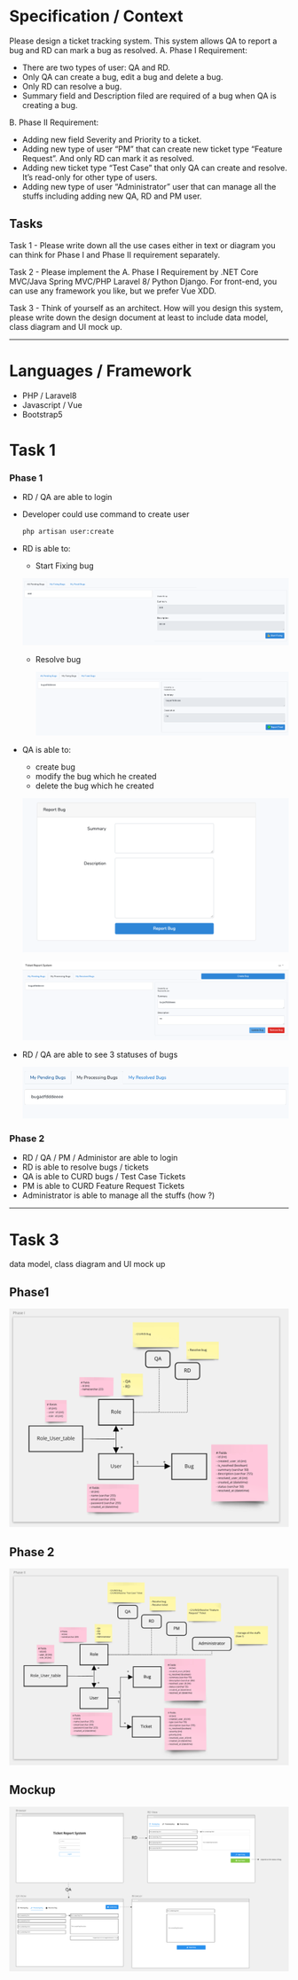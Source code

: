 # Specification / Context
Please design a ticket tracking system. This system allows QA to report a bug and RD can mark a bug as resolved.
A. Phase I Requirement:
- There are two types of user: QA and RD.
- Only QA can create a bug, edit a bug and delete a bug.
- Only RD can resolve a bug.
- Summary field and Description filed are required of a bug when QA is creating a bug. 
  
B. Phase II Requirement:
- Adding new field Severity and Priority to a ticket.
- Adding new type of user “PM” that can create new ticket type “Feature Request”. And only RD can mark it as resolved.
- Adding new ticket type “Test Case” that only QA can create and resolve. It’s read-only for other type of users.
- Adding new type of user “Administrator” user that can manage all the stuffs including adding new QA, RD and PM user.

## Tasks


Task 1 - Please write down all the use cases either in text or diagram you can think for Phase I and Phase II requirement separately.

Task 2 - Please implement the A. Phase I Requirement by .NET Core MVC/Java Spring MVC/PHP Laravel 8/ Python Django. For front-end, you can use any framework you like, but we prefer Vue XDD.

Task 3 - Think of yourself as an architect. How will you design this system, please write down the design document at least to include data model, class diagram and UI mock up.

---

# Languages / Framework

- PHP / Laravel8
- Javascript / Vue
- Bootstrap5

# Task 1

### Phase 1

- RD / QA are able to login

- Developer could use command to create user

  ```bash
  php artisan user:create
  ```

- RD is able to:

    - Start Fixing bug

  ![image-20210923201922172](./images/image-20210923201922172.png)

    - Resolve bug

      <img src="./images/image-20210923201957633.png" alt="image-20210923201957633" style="zoom:200%;" />

- QA is able to:

    - create bug
    - modify the bug which he created
    - delete the bug  which he created

  ![image-20210923201810171](./images/image-20210923201810171.png)

  ![image-20210923201755541](./images/image-20210923201755541.png)

- RD / QA are able to see 3 statuses of bugs

  ![image-20210923201732499](./images/image-20210923201732499.png)



### Phase 2

- RD / QA / PM / Administor are able to login
- RD is able to resolve bugs / tickets
- QA is able to CURD bugs / Test Case Tickets
- PM is able to CURD  Feature Request Tickets
- Administrator is able to manage all the stuffs (how ?)

---

# Task 3

data model, class diagram and UI mock up

## Phase1

![image-20210923201249554](./images/image-20210923201249554.png)

## Phase 2

![image-20210923201334837](./images/image-20210923201334837.png)



## Mockup

![image-20210923202334244](./images/image-20210923202334244.png)



